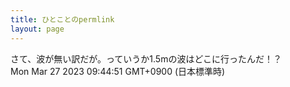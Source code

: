 ```yaml
---
title: ひとことのpermlink
layout: page
---
```

<div class="box" dt="1679877891314">
  さて、波が無い訳だが。っていうか1.5mの波はどこに行ったんだ！？
  <div class="content is-small">Mon Mar 27 2023 09:44:51 GMT+0900 (日本標準時)</div>
</div>